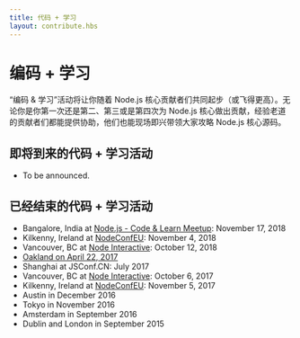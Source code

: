 ```yaml
---
title: 代码 + 学习
layout: contribute.hbs
---
```


# 编码 + 学习

“编码 & 学习”活动将让你随着 Node.js 核心贡献者们共同起步（或飞得更高）。无论你是你第一次还是第二、第三或是第四次为 Node.js 核心做出贡献，经验老道的贡献者们都能提供协助，他们也能现场即兴带领大家攻略 Node.js 核心源码。

## 即将到来的代码 + 学习活动

- To be announced.

## 已经结束的代码 + 学习活动

- Bangalore, India at [Node.js - Code & Learn Meetup](https://www.meetup.com/Polyglot-Languages-Runtimes-Java-JVM-nodejs-Swift/events/256057028/): November 17, 2018
- Kilkenny, Ireland at [NodeConfEU](https://www.nodeconf.eu/): November 4, 2018
- Vancouver, BC at [Node Interactive](https://events.linuxfoundation.org/events/node-js-interactive-2018/): October 12, 2018
- [Oakland on April 22, 2017](https://medium.com/the-node-js-collection/code-learn-learn-how-to-contribute-to-node-js-core-8a2dbdf9be45)
- Shanghai at JSConf.CN: July 2017
- Vancouver, BC at [Node Interactive](http://events.linuxfoundation.org/events/node-interactive): October 6, 2017
- Kilkenny, Ireland at [NodeConfEU](http://www.nodeconf.eu/): November 5, 2017
- Austin in December 2016
- Tokyo in November 2016
- Amsterdam in September 2016
- Dublin and London in September 2015
